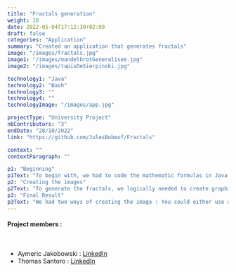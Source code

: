 ```yaml
---
title: "Fractals generation"
weight: 10
date: 2022-05-04T17:12:30+02:00
draft: false
categories: "Application"
summary: "Created an application that generates fractals"
image: "/images/fractals.jpg"
image1: "/images/mandelbrotGeneralisee.jpg"
image2: "/images/tapisDeSierpinski.jpg"

technology1: "Java"
technology2: "Bash"
technology3: ""
technology4: ""
technologyImage: "/images/app.jpg"

projectType: "University Project"
nbContributors: "3"
endDate: "28/10/2022"
link: "https://github.com/JulesBobeuf/Fractals"

context: ""
contextParagraph: ""

p1: "Beginning"
p1Text: "To begin with, we had to code the mathematic formulas in Java. It was not the hardest thing to do except the few design patterns we had to  use, just like an iterator for example. The biggest issue we bad was with Sierpinspki fractals as we needed to use Recursivity, but Aymeric made it out for us. On my side, I was coding the complex points and their representation in plans, as this is what we used to represent the fractals."
p2: "Creating the images"
p2Text: "To generate the fractals, we logically needed to create graphic representation for them. We made classes that would do this for us, using a few adaptors as well as a builder to do that. After launching the program, we would get an image saved at the root of this one, with the name we gave it."
p3: "Final Result"
p3Text: "We had two ways of creating the image : You could either use a test class which we had, or use bash programs made for each fractal. You could choose the colors the fractal would have, the zoom, the size of the image and so many parameters which made every new picture wonderful. It was a very hard project, with it's ups and down (me being sick and had fever for the whole week was one of those haha) but hey we made it, and that's what matters."
---
```


#### Project members :      

&nbsp;

- Aymeric Jakobowski : [LinkedIn](https://www.linkedin.com/in/aymeric-jakobowski/)
- Thomas Santoro  : [LinkedIn](https://www.linkedin.com/in/thomas-santoro/)
